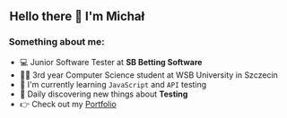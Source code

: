 ## [&#x200B;](##) Hello there 👋 I'm Michał

### [&#x200B;](###) Something about me:

- 💻 Junior Software Tester at **SB Betting Software**
- 👨‍🎓 3rd year Computer Science student at WSB University in Szczecin
- 🌱 I'm currently learning `JavaScript` and `API` testing
- 🔭 Daily discovering new things about **Testing**
- 👉 Check out my [Portfolio](https://github.com/emrojek/Portfolio)
